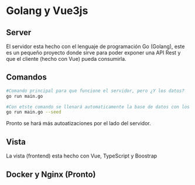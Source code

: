 # Golang y Vue3js

## Server

El servidor esta hecho con el lenguaje de programación Go (Golang), este es un pequeño proyecto donde sirve para poder exponer una API Rest y que el cliente (hecho con Vue) pueda consumirla.

## Comandos

```bash
#Comando principal para que funcione el servidor, pero ¿Y los datos?
go run main.go

#Con etste comando se llenará automaticamente la base de datos con los datos de los clientes.
go run main.go --seed

```

Pronto se hará más autoatizaciones por el lado del servidor.

## Vista

La vista (frontend) esta hecho con Vue, TypeScript y Boostrap


## Docker y Nginx (Pronto)



